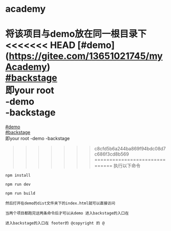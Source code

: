 # academy

将该项目与demo放在同一根目录下  
<<<<<<< HEAD
  [#demo] (https://gitee.com/13651021745/myAcademy)  
  [#backstage](https://gitee.com/13651021745/backstage)  
即your root  
	-demo  
	-backstage  
=======
  [#demo](https://gitee.com/13651021745/myAcademy)  
  [#backstage](https://gitee.com/13651021745/backstage)  
即your root
	-demo
	-backstage
>>>>>>> c8cfd5b6a244ba869f94bdc08d7c686f3cd8b569
==============================
执行以下命令

	npm install
	
	npm run dev
	
	npm run build
	
	然后打开在demo的dist文件夹下的index.html就可以直接访问
	
	当两个项目都跑完这两条命令后才可以从demo 进入backstage的入口在
	
	进入backstage的入口在 footer的 @copyright 的 @
